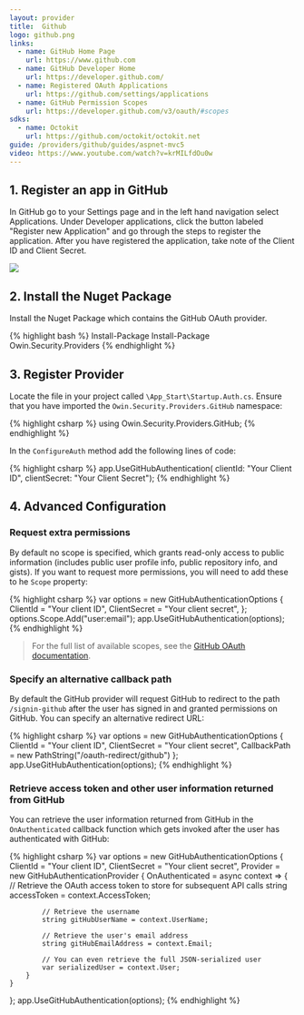```yaml
---
layout: provider
title:  Github
logo: github.png
links:
  - name: GitHub Home Page
    url: https://www.github.com
  - name: GitHub Developer Home
    url: https://developer.github.com/
  - name: Registered OAuth Applications
    url: https://github.com/settings/applications
  - name: GitHub Permission Scopes
    url: https://developer.github.com/v3/oauth/#scopes
sdks:
  - name: Octokit
    url: https://github.com/octokit/octokit.net
guide: /providers/github/guides/aspnet-mvc5
video: https://www.youtube.com/watch?v=krMILfdOu0w
---
```

## 1. Register an app in GitHub

In GitHub go to your Settings page and in the left hand navigation select Applications. Under Developer applications, click the button labeled "Register new Application" and go through the steps to register the application. After you have registered the application, take note of the Client ID and Client Secret.

![](/images/github-client-id-and-secret.png)

## 2. Install the Nuget Package

Install the Nuget Package which contains the GitHub OAuth provider.

{% highlight bash %}
Install-Package Install-Package Owin.Security.Providers
{% endhighlight %}

## 3. Register Provider

Locate the file in your project called `\App_Start\Startup.Auth.cs`. Ensure that you have imported the `Owin.Security.Providers.GitHub` namespace:

{% highlight csharp %}
using Owin.Security.Providers.GitHub;
{% endhighlight %}

In the `ConfigureAuth` method add the following lines of code:

{% highlight csharp %}
app.UseGitHubAuthentication(
    clientId: "Your Client ID",
    clientSecret: "Your Client Secret");
{% endhighlight %}

## 4. Advanced Configuration

### Request extra permissions

By default no scope is specified, which grants read-only access to public information (includes public user profile info, public repository info, and gists). If you want to request more permissions, you will need to add these to he `Scope` property:

{% highlight csharp %}
var options = new GitHubAuthenticationOptions
{
    ClientId = "Your client ID",
    ClientSecret = "Your client secret",
};
options.Scope.Add("user:email");
app.UseGitHubAuthentication(options);
{% endhighlight %}

> For the full list of available scopes, see the [GitHub OAuth documentation](https://developer.github.com/v3/oauth/#scopes).

### Specify an alternative callback path

By default the GitHub provider will request GitHub to redirect to the path `/signin-github` after the user has signed in and granted permissions on GitHub. You can specify an alternative redirect URL:

{% highlight csharp %}
var options = new GitHubAuthenticationOptions
{
    ClientId = "Your client ID",
    ClientSecret = "Your client secret",
    CallbackPath = new PathString("/oauth-redirect/github")
};
app.UseGitHubAuthentication(options);
{% endhighlight %}

### Retrieve access token and other user information returned from GitHub

You can retrieve the user information returned from GitHub in the `OnAuthenticated` callback function which gets invoked after the user has authenticated with GitHub:

{% highlight csharp %}
var options = new GitHubAuthenticationOptions
{
    ClientId = "Your client ID",
    ClientSecret = "Your client secret",
    Provider = new GitHubAuthenticationProvider
    {
        OnAuthenticated = async context =>
        {
            // Retrieve the OAuth access token to store for subsequent API calls
            string accessToken = context.AccessToken;

            // Retrieve the username
            string gitHubUserName = context.UserName;

            // Retrieve the user's email address
            string gitHubEmailAddress = context.Email;

            // You can even retrieve the full JSON-serialized user
            var serializedUser = context.User;
        }
    }
};
app.UseGitHubAuthentication(options);
{% endhighlight %}
